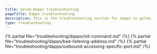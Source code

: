 ```yaml
---
title: Golem Dapps troubleshooting
pageTitle: Dapps troubleshooting
description: This is the troubleshooting section for dapps on golem.
type: troubleshooting
---
```


{% partial file="troubleshooting/dapps/init-command.md" /%}
{% partial file="troubleshooting/dapps/bad-listening-address.md" /%}
{% partial file="troubleshooting/dapps/outbound-accessing-specific-port.md" /%}
